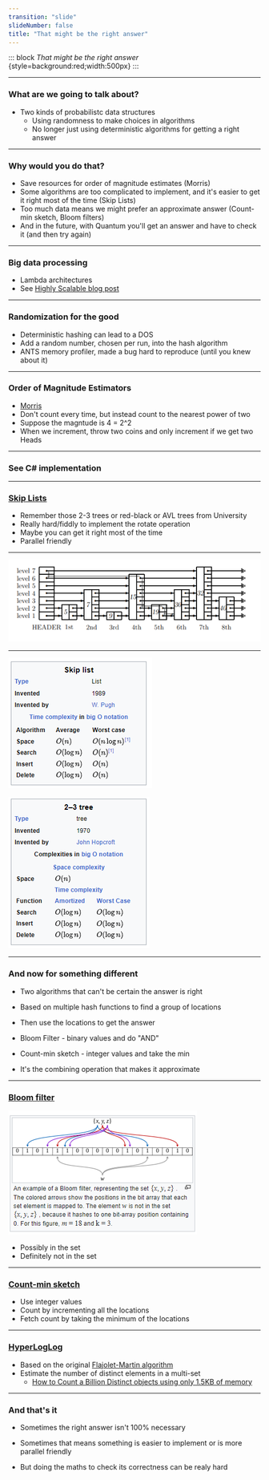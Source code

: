 ```yaml
---
transition: "slide"
slideNumber: false
title: "That might be the right answer"
---
```


::: block
*That might be the right answer* {style=background:red;width:500px}
::: 

---

### What are we going to talk about?

- Two kinds of probabilistc data structures
   - Using randomness to make choices in algorithms
   - No longer just using deterministic algorithms for getting a right answer

---

### Why would you do that?

- Save resources for order of magnitude estimates (Morris)
- Some algorithms are too complicated to implement, and it's easier to get it right most of the time (Skip Lists)
- Too much data means we might prefer an approximate answer (Count-min sketch, Bloom filters)
- And in the future, with Quantum you'll get an answer and have to check it (and then try again) 

---

### Big data processing

- Lambda architectures
- See [Highly Scalable blog post](https://highlyscalable.wordpress.com/2012/05/01/probabilistic-structures-web-analytics-data-mining/)

---

### Randomization for the good

- Deterministic hashing can lead to a DOS
- Add a random number, chosen per run, into the hash algorithm
- ANTS memory profiler, made a bug hard to reproduce (until you knew about it)

---

### Order of Magnitude Estimators

- [Morris](https://en.wikipedia.org/wiki/Approximate_counting_algorithm)
- Don't count every time, but instead count to the nearest power of two
- Suppose the magntude is 4 = 2^2
- When we increment, throw two coins and only increment if we get two Heads

---

### See C# implementation

---

### [Skip Lists](https://en.wikipedia.org/wiki/Skip_list)

- Remember those 2-3 trees or red-black or AVL trees from University
- Really hard/fiddly to implement the rotate operation
- Maybe you can get it right most of the time
- Parallel friendly

---

![Skip list](images/skiplist.png)

---

![](images/skiplist-complexity.png)

![](images/2-3-complexity.png)

---

### And now for something different

- Two algorithms that can't be certain the answer is right

- Based on multiple hash functions to find a group of locations
- Then use the locations to get the answer
- Bloom Filter - binary values and do "AND"
- Count-min sketch - integer values and take the min
- It's the combining operation that makes it approximate

---

### [Bloom filter](https://en.wikipedia.org/wiki/Bloom_filter)

![](images/bloom.png)

- Possibly in the set
- Definitely not in the set

---

### [Count-min sketch](https://en.wikipedia.org/wiki/Count%E2%80%93min_sketch)

- Use integer values
- Count by incrementing all the locations
- Fetch count by taking the minimum of the locations

---

### [HyperLogLog](https://en.wikipedia.org/wiki/HyperLogLog)

- Based on the original [Flajolet-Martin algorithm](https://en.wikipedia.org/wiki/Flajolet%E2%80%93Martin_algorithm)
- Estimate the number of distinct elements in a multi-set
    - [How to Count a Billion Distinct objects using only 1.5KB of memory](http://highscalability.com/blog/2012/4/5/big-data-counting-how-to-count-a-billion-distinct-objects-us.html)

---

### And that's it

- Sometimes the right answer isn't 100% necessary
- Sometimes that means something is easier to implement or is more parallel friendly

- But doing the maths to check its correctness can be realy hard
